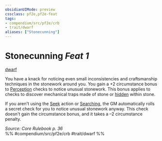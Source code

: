 ```yaml
---
obsidianUIMode: preview
cssclass: pf2e,pf2e-feat
tags:
- compendium/src/pf2e/crb
- trait/dwarf
aliases: ["Stonecunning"]
---
```

# Stonecunning  *Feat 1*  
[dwarf](../../rules/traits/dwarf.md)  


You have a knack for noticing even small inconsistencies and craftsmanship techniques in the stonework around you. You gain a +2 circumstance bonus to [Perception](../skills.md#Perception) checks to notice unusual stonework. This bonus applies to checks to discover mechanical traps made of stone or [hidden](../../rules/conditions.md#Hidden) within stone.

If you aren't using the [Seek](../../rules/actions/seek.md) action or [Searching](../../rules/actions/search.md), the GM automatically rolls a secret check for you to notice unusual stonework anyway. This check doesn't gain the circumstance bonus, and it takes a –2 circumstance penalty.

*Source: Core Rulebook p. 36*  
%% #compendium/src/pf2e/crb #trait/dwarf %%